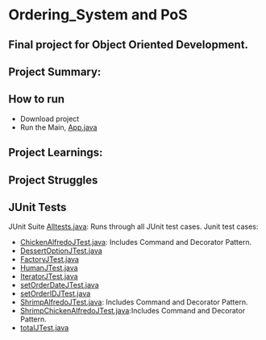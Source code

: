 # Ordering_System and PoS
## Final project for Object Oriented Development.

## Project Summary:

## How to run
- Download project
- Run the Main, [App.java](https://github.com/Bconnelly308/Ordering_System/blob/master/src/App.java)

## Project Learnings:

## Project Struggles

## JUnit Tests
JUnit Suite [Alltests.java](https://github.com/Bconnelly308/Ordering_System/blob/master/src/AllTests.java): Runs through all JUnit test cases.
Junit test cases:
- [ChickenAlfredoJTest.java](https://github.com/Bconnelly308/Ordering_System/blob/master/src/ChickenAlfredoJTest.java): Includes Command and Decorator Pattern.
- [DessertOptionJTest.java](https://github.com/Bconnelly308/Ordering_System/blob/master/src/DessertOptionJTest.java)
- [FactoryJTest.java](https://github.com/Bconnelly308/Ordering_System/blob/master/src/FactoryJTest.java)
- [HumanJTest.java](https://github.com/Bconnelly308/Ordering_System/blob/master/src/HumanJTest.java)
- [IteratorJTest.java](https://github.com/Bconnelly308/Ordering_System/blob/master/src/IteratorJTest.java)
- [setOrderDateJTest.java](https://github.com/Bconnelly308/Ordering_System/blob/master/src/setOrderDateJTest.java)
- [setOrderIDJTest.java](https://github.com/Bconnelly308/Ordering_System/blob/master/src/setOrderIDJTest.java)
- [ShrimpAlfredoJTest.java](https://github.com/Bconnelly308/Ordering_System/blob/master/src/ShrimpAlfredoJTest.java): Includes Command and Decorator Pattern.
- [ShrimpChickenAlfredoJTest.java](https://github.com/Bconnelly308/Ordering_System/blob/master/src/ShrimpChickenAlfredoJTest.java):Includes Command and Decorator Pattern.
- [totalJTest.java](https://github.com/Bconnelly308/Ordering_System/blob/master/src/totalJTest.java)

